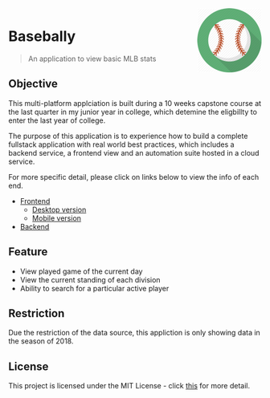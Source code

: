 <div style="background-color: white"><img src="icon.png" height="128" align="right" /></div>

# Basebally
> An application to view basic MLB stats

## Objective
This multi-platform applciation is built during a 10 weeks capstone course at the last quarter in my junior year in college, which detemine the eligbillty to enter the last year of college.

The purpose of this application is to experience how to build a complete fullstack application with real world best practices, which includes a backend service, a frontend view and an automation suite hosted in a cloud service.

For more specific detail, please click on links below to view the info of each end.

- [Frontend](./frontend/frontend.md)
  - [Desktop version](./frontend/desktop/desktop.md)
  - [Mobile version](./frontend/mobile/mobile.md)
- [Backend](./backend/backend.md)

## Feature
- View played game of the current day 
- View the current standing of each division
- Ability to search for a particular active player

## Restriction 
Due the restriction of the data source, this appliction is only showing data in the season of 2018.

## License
This project is licensed under the MIT License - click [this](LICENSE.md) for more detail.

